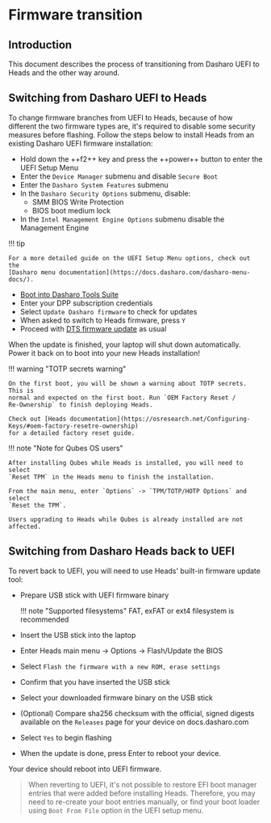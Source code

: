 # Firmware transition

## Introduction

This document describes the process of transitioning from Dasharo UEFI to Heads
and the other way around.

## Switching from Dasharo UEFI to Heads

To change firmware branches from UEFI to Heads, because of how different the two
firmware types are, it's required to disable some security measures before
flashing. Follow the steps below to install Heads from an existing Dasharo UEFI
firmware installation:

- Hold down the ++f2++ key and press the ++power++ button to enter the UEFI
  Setup Menu
- Enter the `Device Manager` submenu and disable `Secure Boot`
- Enter the `Dasharo System Features` submenu
- In the `Dasharo Security Options` submenu, disable:
    + SMM BIOS Write Protection
    + BIOS boot medium lock
- In the `Intel Management Engine Options` submenu disable the Management Engine

!!! tip

    For a more detailed guide on the UEFI Setup Menu options, check out the
    [Dasharo menu documentation](https://docs.dasharo.com/dasharo-menu-docs/).

- [Boot into Dasharo Tools
  Suite](https://docs.dasharo.com/dasharo-tools-suite/documentation/running/)
- Enter your DPP subscription credentials
- Select `Update Dasharo firmware` to check for updates
- When asked to switch to Heads firmware, press `Y`
- Proceed with [DTS firmware
  update](https://docs.dasharo.com/dasharo-tools-suite/documentation/features/#firmware-update)
  as usual

When the update is finished, your laptop will shut down automatically. Power it
back on to boot into your new Heads installation!

!!! warning "TOTP secrets warning"

    On the first boot, you will be shown a warning about TOTP secrets. This is
    normal and expected on the first boot. Run `OEM Factory Reset /
    Re-Ownership` to finish deploying Heads.

    Check out [Heads documentation](https://osresearch.net/Configuring-Keys/#oem-factory-resetre-ownership)
    for a detailed factory reset guide.

!!! note "Note for Qubes OS users"

    After installing Qubes while Heads is installed, you will need to select
    `Reset TPM` in the Heads menu to finish the installation.

    From the main menu, enter `Options` -> `TPM/TOTP/HOTP Options` and select
    `Reset the TPM`.

    Users upgrading to Heads while Qubes is already installed are not affected.

## Switching from Dasharo Heads back to UEFI

To revert back to UEFI, you will need to use Heads' built-in firmware update
tool:

- Prepare USB stick with UEFI firmware binary

    !!! note "Supported filesystems"
        FAT, exFAT or ext4 filesystem is recommended

- Insert the USB stick into the laptop
- Enter Heads main menu -> Options -> Flash/Update the BIOS
- Select `Flash the firmware with a new ROM, erase settings`
- Confirm that you have inserted the USB stick
- Select your downloaded firmware binary on the USB stick
- (Optional) Compare sha256 checksum with the official, signed digests available
  on the `Releases` page for your device on docs.dasharo.com
- Select `Yes` to begin flashing
- When the update is done, press Enter to reboot your device.

Your device should reboot into UEFI firmware.

> When reverting to UEFI, it's not possible to restore EFI boot manager entries
> that were added before installing Heads. Therefore, you may need to re-create
> your boot entries manually, or find your boot loader using `Boot From File`
> option in the UEFI setup menu.
